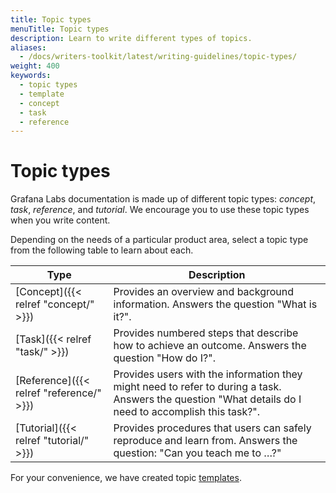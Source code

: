 ```yaml
---
title: Topic types
menuTitle: Topic types
description: Learn to write different types of topics.
aliases:
  - /docs/writers-toolkit/latest/writing-guidelines/topic-types/
weight: 400
keywords:
  - topic types
  - template
  - concept
  - task
  - reference
---
```


# Topic types

Grafana Labs documentation is made up of different topic types: _concept_, _task_, _reference_, and _tutorial_. We encourage you to use these topic types when you write content.

Depending on the needs of a particular product area, select a topic type from the following table to learn about each.

| Type                                     | Description                                                                                                                                            |
| ---------------------------------------- | ------------------------------------------------------------------------------------------------------------------------------------------------------ |
| [Concept]({{< relref "concept/" >}})     | Provides an overview and background information. Answers the question "What is it?".                                                                   |
| [Task]({{< relref "task/" >}})           | Provides numbered steps that describe how to achieve an outcome. Answers the question "How do I?".                                                     |
| [Reference]({{< relref "reference/" >}}) | Provides users with the information they might need to refer to during a task. Answers the question "What details do I need to accomplish this task?". |
| [Tutorial]({{< relref "tutorial/" >}}) | Provides procedures that users can safely reproduce and learn from. Answers the question: "Can you teach me to …?" |

For your convenience, we have created topic [templates](https://github.com/grafana/writers-toolkit/tree/main/docs/static/templates).

